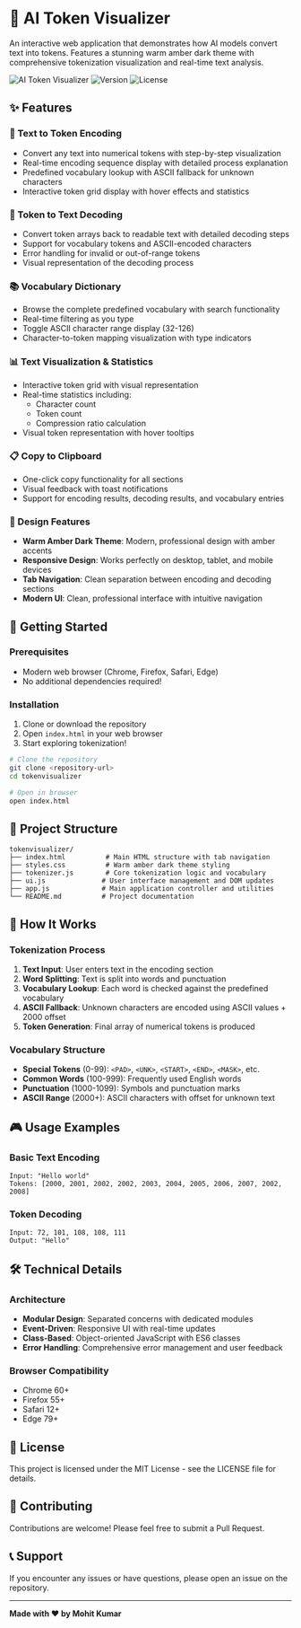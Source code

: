 # 🤖 AI Token Visualizer

An interactive web application that demonstrates how AI models convert text into tokens. Features a stunning warm amber dark theme with comprehensive tokenization visualization and real-time text analysis.

![AI Token Visualizer](https://img.shields.io/badge/Status-Complete-brightgreen)
![Version](https://img.shields.io/badge/Version-1.0.0-blue)
![License](https://img.shields.io/badge/License-MIT-yellow)

## ✨ Features

### 🔄 Text to Token Encoding
- Convert any text into numerical tokens with step-by-step visualization
- Real-time encoding sequence display with detailed process explanation
- Predefined vocabulary lookup with ASCII fallback for unknown characters
- Interactive token grid display with hover effects and statistics

### 🔄 Token to Text Decoding
- Convert token arrays back to readable text with detailed decoding steps
- Support for vocabulary tokens and ASCII-encoded characters
- Error handling for invalid or out-of-range tokens
- Visual representation of the decoding process

### 📚 Vocabulary Dictionary
- Browse the complete predefined vocabulary with search functionality
- Real-time filtering as you type
- Toggle ASCII character range display (32-126)
- Character-to-token mapping visualization with type indicators

### 📊 Text Visualization & Statistics
- Interactive token grid with visual representation
- Real-time statistics including:
  - Character count
  - Token count
  - Compression ratio calculation
- Visual token representation with hover tooltips

### 📋 Copy to Clipboard
- One-click copy functionality for all sections
- Visual feedback with toast notifications
- Support for encoding results, decoding results, and vocabulary entries

### 🎨 Design Features
- **Warm Amber Dark Theme**: Modern, professional design with amber accents
- **Responsive Design**: Works perfectly on desktop, tablet, and mobile devices
- **Tab Navigation**: Clean separation between encoding and decoding sections
- **Modern UI**: Clean, professional interface with intuitive navigation

## 🚀 Getting Started

### Prerequisites
- Modern web browser (Chrome, Firefox, Safari, Edge)
- No additional dependencies required!

### Installation
1. Clone or download the repository
2. Open `index.html` in your web browser
3. Start exploring tokenization!

```bash
# Clone the repository
git clone <repository-url>
cd tokenvisualizer

# Open in browser
open index.html
```

## 📁 Project Structure

```
tokenvisualizer/
├── index.html          # Main HTML structure with tab navigation
├── styles.css          # Warm amber dark theme styling
├── tokenizer.js        # Core tokenization logic and vocabulary
├── ui.js              # User interface management and DOM updates
├── app.js             # Main application controller and utilities
└── README.md          # Project documentation
```

## 🔧 How It Works

### Tokenization Process
1. **Text Input**: User enters text in the encoding section
2. **Word Splitting**: Text is split into words and punctuation
3. **Vocabulary Lookup**: Each word is checked against the predefined vocabulary
4. **ASCII Fallback**: Unknown characters are encoded using ASCII values + 2000 offset
5. **Token Generation**: Final array of numerical tokens is produced

### Vocabulary Structure
- **Special Tokens** (0-99): `<PAD>`, `<UNK>`, `<START>`, `<END>`, `<MASK>`, etc.
- **Common Words** (100-999): Frequently used English words
- **Punctuation** (1000-1099): Symbols and punctuation marks
- **ASCII Range** (2000+): ASCII characters with offset for unknown text

## 🎮 Usage Examples

### Basic Text Encoding
```
Input: "Hello world"
Tokens: [2000, 2001, 2002, 2002, 2003, 2004, 2005, 2006, 2007, 2002, 2008]
```

### Token Decoding
```
Input: 72, 101, 108, 108, 111
Output: "Hello"
```

## 🛠️ Technical Details

### Architecture
- **Modular Design**: Separated concerns with dedicated modules
- **Event-Driven**: Responsive UI with real-time updates
- **Class-Based**: Object-oriented JavaScript with ES6 classes
- **Error Handling**: Comprehensive error management and user feedback

### Browser Compatibility
- Chrome 60+
- Firefox 55+
- Safari 12+
- Edge 79+

## 📝 License

This project is licensed under the MIT License - see the LICENSE file for details.

## 🤝 Contributing

Contributions are welcome! Please feel free to submit a Pull Request.

## 📞 Support

If you encounter any issues or have questions, please open an issue on the repository.

---

**Made with ❤️ by Mohit Kumar**
